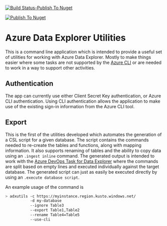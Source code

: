 
[![Build Status-Publish To Nuget](https://github.com/intelligentspaces/AdxUtils/actions/workflows/ci.yml/badge.svg)](https://github.com/intelligentspaces/AdxUtils/actions/workflows/ci.yml)

[![Publish To Nuget](https://github.com/intelligentspaces/AdxUtils/actions/workflows/publish.yml/badge.svg)](https://github.com/intelligentspaces/AdxUtils/actions/workflows/publish.yml)

# Azure Data Explorer Utilities

This is a command line application which is intended to provide a useful set of utilities for working with Azure Data Explorer. Mostly to make things easier where some tasks are not supported by the [Azure CLI](https://learn.microsoft.com/cli/azure/) or are needed to work in a way to support other activities.

## Authentication

The app can currently use either Client Secret Key authentication, or Azure CLI authentication. Using CLI authentication allows the application to make use of the existing sign-in information from the Azure CLI tool.

## Export

This is the first of the utilities developed which automates the generation of a CSL script for a given database. The script contains the commands needed to re-create the tables and functions, along with mapping information. It also supports renaming of tables and the ability to copy data using an `.ingest inline` command. The generated output is intended to work with the [Azure DevOps Task for Data Explorer](https://learn.microsoft.com/azure/data-explorer/devops) where the commands are split based on empty lines and executed individually against the target database. The generated script can just as easily be executed directly by using an `.execute database script`.

An example usage of the command is

```bash
> adxutils -c https://myinstance.region.kusto.windows.net/
           -d my-database
           --ignore Table3
           --export Table1,Table2
           --rename Table4=Table5
           --use-cli
```
